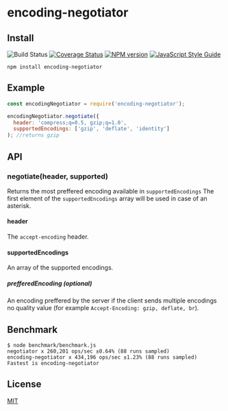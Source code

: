 # encoding-negotiator
## Install

![Build Status](https://github.com/SerayaEryn/encoding-negotiator/workflows/ci/badge.svg)
[![Coverage Status](https://coveralls.io/repos/github/SerayaEryn/encoding-negotiator/badge.svg?branch=master)](https://coveralls.io/github/SerayaEryn/encoding-negotiator?branch=master)
[![NPM version](https://img.shields.io/npm/v/encoding-negotiator.svg?style=flat)](https://www.npmjs.com/package/encoding-negotiator)
[![JavaScript Style Guide](https://img.shields.io/badge/code_style-standard-brightgreen.svg)](https://standardjs.com)

```
npm install encoding-negotiator
```
## Example
```js
const encodingNegotiator = require('encoding-negotiator');

encodingNegotiator.negotiate({
  header: 'compress;q=0.5, gzip;q=1.0',
  supportedEncodings: ['gzip', 'deflate', 'identity']
); //returns gzip
```
## API
### negotiate(header, supported)
Returns the most preffered encoding available in `supportedEncodings` The first 
element of the `supportedEncodings` array will be used in case of an asterisk.


#### header

The `accept-encoding` header.

#### supportedEncodings

An array of the supported encodings.

##### prefferedEncoding (optional)

An encoding preffered by the server if the client sends multiple encodings no 
quality value (for example `Accept-Encoding: gzip, deflate, br`).

## Benchmark

```
$ node benchmark/benchmark.js 
negotiator x 260,201 ops/sec ±0.64% (88 runs sampled)
encoding-negotiator x 434,196 ops/sec ±1.23% (88 runs sampled)
Fastest is encoding-negotiator
```

## License

[MIT](./LICENSE)
